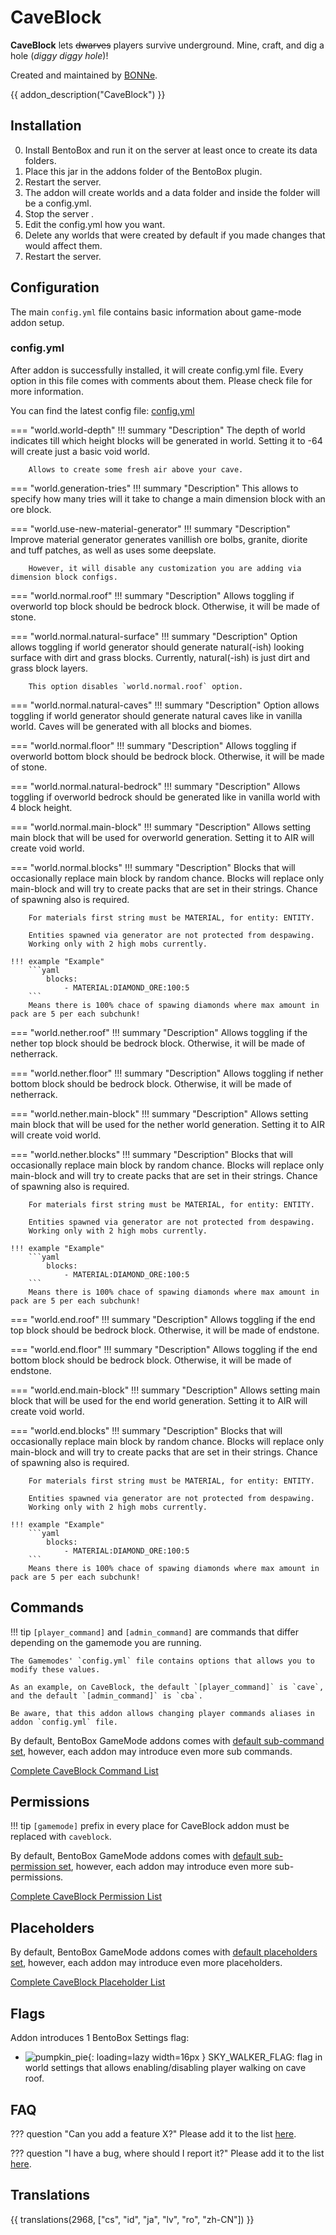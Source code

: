 # CaveBlock

**CaveBlock** lets ~~dwarves~~ players survive underground. Mine, craft, and dig a hole (*diggy diggy hole*)!

Created and maintained by [BONNe](https://github.com/BONNe).

{{ addon_description("CaveBlock") }}

## Installation

0. Install BentoBox and run it on the server at least once to create its data folders.
1. Place this jar in the addons folder of the BentoBox plugin.
2. Restart the server.
3. The addon will create worlds and a data folder and inside the folder will be a config.yml.
4. Stop the server .
5. Edit the config.yml how you want.
6. Delete any worlds that were created by default if you made changes that would affect them.
7. Restart the server.

## Configuration

The main `config.yml` file contains basic information about game-mode addon setup.

### config.yml

After addon is successfully installed, it will create config.yml file. Every option in this file comes with comments about them. Please check file for more information.

You can find the latest config file: [config.yml](https://github.com/BentoBoxWorld/CaveBlock/blob/develop/src/main/resources/config.yml)

=== "world.world-depth"
    !!! summary "Description"
        The depth of world indicates till which height blocks will be generated in world. Setting it to -64 will create just a basic void world.

        Allows to create some fresh air above your cave.

=== "world.generation-tries"
    !!! summary "Description"
        This allows to specify how many tries will it take to change a main dimension block with an ore block.

=== "world.use-new-material-generator"
    !!! summary "Description"
        Improve material generator generates vanillish ore bolbs, granite, diorite and tuff patches, as well as uses some deepslate.

        However, it will disable any customization you are adding via dimension block configs.

=== "world.normal.roof"
    !!! summary "Description"
        Allows toggling if overworld top block should be bedrock block. Otherwise, it will be made of stone.

=== "world.normal.natural-surface"
    !!! summary "Description"
        Option allows toggling if world generator should generate natural(-ish) looking surface with dirt and grass blocks. 
        Currently, natural(-ish) is just dirt and grass block layers.

        This option disables `world.normal.roof` option.

=== "world.normal.natural-caves"
    !!! summary "Description"
        Option allows toggling if world generator should generate natural caves like in vanilla world.
        Caves will be generated with all blocks and biomes.

=== "world.normal.floor"
    !!! summary "Description"
        Allows toggling if overworld bottom block should be bedrock block. Otherwise, it will be made of stone.

=== "world.normal.natural-bedrock"
    !!! summary "Description"
        Allows toggling if overworld bedrock should be generated like in vanilla world with 4 block height.

=== "world.normal.main-block"
    !!! summary "Description"
        Allows setting main block that will be used for overworld generation. Setting it to AIR will create void world.

=== "world.normal.blocks"
    !!! summary "Description"
        Blocks that will occasionally replace main block by random chance.
        Blocks will replace only main-block and will try to create packs that
        are set in their strings. Chance of spawning also is required.
        
        For materials first string must be MATERIAL, for entity: ENTITY.
        
        Entities spawned via generator are not protected from despawing.
        Working only with 2 high mobs currently.

    !!! example "Example"
        ```yaml
            blocks:
                - MATERIAL:DIAMOND_ORE:100:5 
        ```        
        Means there is 100% chace of spawing diamonds where max amount in pack are 5 per each subchunk!

=== "world.nether.roof"
    !!! summary "Description"
        Allows toggling if the nether top block should be bedrock block. Otherwise, it will be made of netherrack.

=== "world.nether.floor"
    !!! summary "Description"
        Allows toggling if nether bottom block should be bedrock block. Otherwise, it will be made of netherrack.

=== "world.nether.main-block"
    !!! summary "Description"
        Allows setting main block that will be used for the nether world generation. Setting it to AIR will create void world.

=== "world.nether.blocks"
    !!! summary "Description"
        Blocks that will occasionally replace main block by random chance.
        Blocks will replace only main-block and will try to create packs that
        are set in their strings. Chance of spawning also is required.
        
        For materials first string must be MATERIAL, for entity: ENTITY.
        
        Entities spawned via generator are not protected from despawing.
        Working only with 2 high mobs currently.

    !!! example "Example"
        ```yaml
            blocks:
                - MATERIAL:DIAMOND_ORE:100:5 
        ```        
        Means there is 100% chace of spawing diamonds where max amount in pack are 5 per each subchunk!

=== "world.end.roof"
    !!! summary "Description"
        Allows toggling if the end top block should be bedrock block. Otherwise, it will be made of endstone.

=== "world.end.floor"
    !!! summary "Description"
        Allows toggling if the end bottom block should be bedrock block. Otherwise, it will be made of endstone.

=== "world.end.main-block"
    !!! summary "Description"
        Allows setting main block that will be used for the end world generation. Setting it to AIR will create void world.

=== "world.end.blocks"
    !!! summary "Description"
        Blocks that will occasionally replace main block by random chance.
        Blocks will replace only main-block and will try to create packs that
        are set in their strings. Chance of spawning also is required.
        
        For materials first string must be MATERIAL, for entity: ENTITY.
        
        Entities spawned via generator are not protected from despawing.
        Working only with 2 high mobs currently.

    !!! example "Example"
        ```yaml
            blocks:
                - MATERIAL:DIAMOND_ORE:100:5 
        ```        
        Means there is 100% chace of spawing diamonds where max amount in pack are 5 per each subchunk!

## Commands

!!! tip
    `[player_command]` and `[admin_command]` are commands that differ depending on the gamemode you are running.
    
    The Gamemodes' `config.yml` file contains options that allows you to modify these values.
    
    As an example, on CaveBlock, the default `[player_command]` is `cave`, and the default `[admin_command]` is `cba`.
    
    Be aware, that this addon allows changing player commands aliases in addon `config.yml` file.


By default, BentoBox GameMode addons comes with [default sub-command set](#), however, each addon may introduce even more sub commands.

[Complete CaveBlock Command List](Commands)

## Permissions

!!! tip
    `[gamemode]` prefix in every place for CaveBlock addon must be replaced with `caveblock`.

By default, BentoBox GameMode addons comes with [default sub-permission set](#), however, each addon may introduce even more sub-permissions.

[Complete CaveBlock Permission List](Permissions)


## Placeholders

By default, BentoBox GameMode addons comes with [default placeholders set](../../BentoBox/Placeholders), however, each addon may introduce even more placeholders.

[Complete CaveBlock Placeholder List](Placeholders)


## Flags

Addon introduces 1 BentoBox Settings flag:

- ![pumpkin_pie](https://static.wikia.nocookie.net/minecraft_gamepedia/images/e/e2/Feather_JE3_BE2.png/revision/latest/scale-to-width-down/160){: loading=lazy width=16px } SKY_WALKER_FLAG: flag in world settings that allows enabling/disabling player walking on cave roof.


## FAQ

??? question "Can you add a feature X?"
Please add it to the list [here](https://github.com/BentoBoxWorld/CaveBlock/issues).

??? question "I have a bug, where should I report it?"
Please add it to the list [here](https://github.com/BentoBoxWorld/CaveBlock/issues).


## Translations

{{ translations(2968, ["cs", "id", "ja", "lv", "ro", "zh-CN"]) }}
